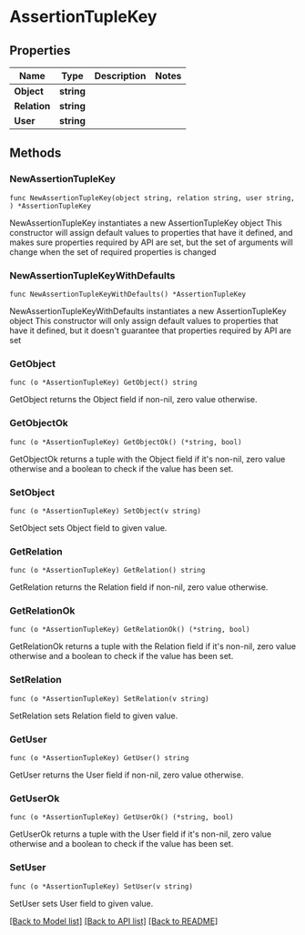 # AssertionTupleKey

## Properties

Name | Type | Description | Notes
------------ | ------------- | ------------- | -------------
**Object** | **string** |  | 
**Relation** | **string** |  | 
**User** | **string** |  | 

## Methods

### NewAssertionTupleKey

`func NewAssertionTupleKey(object string, relation string, user string, ) *AssertionTupleKey`

NewAssertionTupleKey instantiates a new AssertionTupleKey object
This constructor will assign default values to properties that have it defined,
and makes sure properties required by API are set, but the set of arguments
will change when the set of required properties is changed

### NewAssertionTupleKeyWithDefaults

`func NewAssertionTupleKeyWithDefaults() *AssertionTupleKey`

NewAssertionTupleKeyWithDefaults instantiates a new AssertionTupleKey object
This constructor will only assign default values to properties that have it defined,
but it doesn't guarantee that properties required by API are set

### GetObject

`func (o *AssertionTupleKey) GetObject() string`

GetObject returns the Object field if non-nil, zero value otherwise.

### GetObjectOk

`func (o *AssertionTupleKey) GetObjectOk() (*string, bool)`

GetObjectOk returns a tuple with the Object field if it's non-nil, zero value otherwise
and a boolean to check if the value has been set.

### SetObject

`func (o *AssertionTupleKey) SetObject(v string)`

SetObject sets Object field to given value.


### GetRelation

`func (o *AssertionTupleKey) GetRelation() string`

GetRelation returns the Relation field if non-nil, zero value otherwise.

### GetRelationOk

`func (o *AssertionTupleKey) GetRelationOk() (*string, bool)`

GetRelationOk returns a tuple with the Relation field if it's non-nil, zero value otherwise
and a boolean to check if the value has been set.

### SetRelation

`func (o *AssertionTupleKey) SetRelation(v string)`

SetRelation sets Relation field to given value.


### GetUser

`func (o *AssertionTupleKey) GetUser() string`

GetUser returns the User field if non-nil, zero value otherwise.

### GetUserOk

`func (o *AssertionTupleKey) GetUserOk() (*string, bool)`

GetUserOk returns a tuple with the User field if it's non-nil, zero value otherwise
and a boolean to check if the value has been set.

### SetUser

`func (o *AssertionTupleKey) SetUser(v string)`

SetUser sets User field to given value.



[[Back to Model list]](../README.md#documentation-for-models) [[Back to API list]](../README.md#documentation-for-api-endpoints) [[Back to README]](../README.md)



